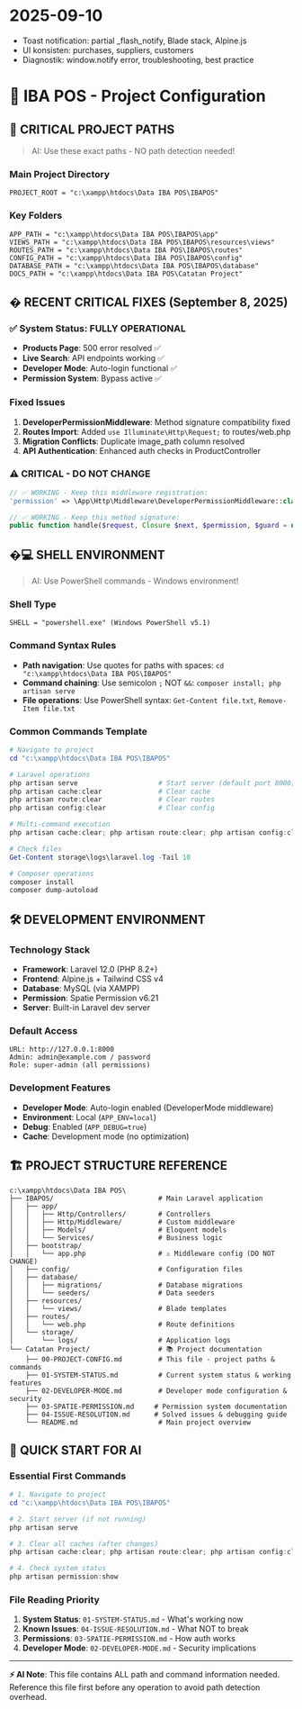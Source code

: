 # 2025-09-10
- Toast notification: partial _flash_notify, Blade stack, Alpine.js
- UI konsisten: purchases, suppliers, customers
- Diagnostik: window.notify error, troubleshooting, best practice
# 🚀 IBA POS - Project Configuration

## 📍 **CRITICAL PROJECT PATHS** 
> AI: Use these exact paths - NO path detection needed!

### Main Project Directory
```
PROJECT_ROOT = "c:\xampp\htdocs\Data IBA POS\IBAPOS"
```

### Key Folders
```
APP_PATH = "c:\xampp\htdocs\Data IBA POS\IBAPOS\app"
VIEWS_PATH = "c:\xampp\htdocs\Data IBA POS\IBAPOS\resources\views"
ROUTES_PATH = "c:\xampp\htdocs\Data IBA POS\IBAPOS\routes"
CONFIG_PATH = "c:\xampp\htdocs\Data IBA POS\IBAPOS\config"
DATABASE_PATH = "c:\xampp\htdocs\Data IBA POS\IBAPOS\database"
DOCS_PATH = "c:\xampp\htdocs\Data IBA POS\Catatan Project"
```

## � **RECENT CRITICAL FIXES** (September 8, 2025)

### ✅ System Status: FULLY OPERATIONAL
- **Products Page**: 500 error resolved ✅
- **Live Search**: API endpoints working ✅
- **Developer Mode**: Auto-login functional ✅
- **Permission System**: Bypass active ✅

### Fixed Issues
1. **DeveloperPermissionMiddleware**: Method signature compatibility fixed
2. **Routes Import**: Added `use Illuminate\Http\Request;` to routes/web.php
3. **Migration Conflicts**: Duplicate image_path column resolved
4. **API Authentication**: Enhanced auth checks in ProductController

### ⚠️ CRITICAL - DO NOT CHANGE
```php
// ✅ WORKING - Keep this middleware registration:
'permission' => \App\Http\Middleware\DeveloperPermissionMiddleware::class,

// ✅ WORKING - Keep this method signature:
public function handle($request, Closure $next, $permission, $guard = null)
```

## �💻 **SHELL ENVIRONMENT**
> AI: Use PowerShell commands - Windows environment!

### Shell Type
```
SHELL = "powershell.exe" (Windows PowerShell v5.1)
```

### Command Syntax Rules
- **Path navigation**: Use quotes for paths with spaces: `cd "c:\xampp\htdocs\Data IBA POS\IBAPOS"`
- **Command chaining**: Use semicolon `;` NOT `&&`: `composer install; php artisan serve`
- **File operations**: Use PowerShell syntax: `Get-Content file.txt`, `Remove-Item file.txt`

### Common Commands Template
```powershell
# Navigate to project
cd "c:\xampp\htdocs\Data IBA POS\IBAPOS"

# Laravel operations
php artisan serve                    # Start server (default port 8000)
php artisan cache:clear              # Clear cache
php artisan route:clear              # Clear routes
php artisan config:clear             # Clear config

# Multi-command execution
php artisan cache:clear; php artisan route:clear; php artisan config:clear

# Check files
Get-Content storage\logs\laravel.log -Tail 10

# Composer operations
composer install
composer dump-autoload
```

## 🛠️ **DEVELOPMENT ENVIRONMENT**

### Technology Stack
- **Framework**: Laravel 12.0 (PHP 8.2+)
- **Frontend**: Alpine.js + Tailwind CSS v4
- **Database**: MySQL (via XAMPP)
- **Permission**: Spatie Permission v6.21
- **Server**: Built-in Laravel dev server

### Default Access
```
URL: http://127.0.0.1:8000
Admin: admin@example.com / password
Role: super-admin (all permissions)
```

### Development Features
- **Developer Mode**: Auto-login enabled (DeveloperMode middleware)
- **Environment**: Local (`APP_ENV=local`)
- **Debug**: Enabled (`APP_DEBUG=true`)
- **Cache**: Development mode (no optimization)

## 🏗️ **PROJECT STRUCTURE REFERENCE**

```
c:\xampp\htdocs\Data IBA POS\
├── IBAPOS/                          # Main Laravel application
│   ├── app/
│   │   ├── Http/Controllers/        # Controllers
│   │   ├── Http/Middleware/         # Custom middleware  
│   │   ├── Models/                  # Eloquent models
│   │   └── Services/                # Business logic
│   ├── bootstrap/
│   │   └── app.php                  # ⚠️ Middleware config (DO NOT CHANGE)
│   ├── config/                      # Configuration files
│   ├── database/
│   │   ├── migrations/              # Database migrations
│   │   └── seeders/                 # Data seeders
│   ├── resources/
│   │   └── views/                   # Blade templates
│   ├── routes/
│   │   └── web.php                  # Route definitions
│   └── storage/
│       └── logs/                    # Application logs
└── Catatan Project/                 # 📚 Project documentation
    ├── 00-PROJECT-CONFIG.md         # This file - project paths & commands
    ├── 01-SYSTEM-STATUS.md          # Current system status & working features
    ├── 02-DEVELOPER-MODE.md         # Developer mode configuration & security
    ├── 03-SPATIE-PERMISSION.md     # Permission system documentation
    ├── 04-ISSUE-RESOLUTION.md      # Solved issues & debugging guide
    └── README.md                    # Main project overview
```

## 🎯 **QUICK START FOR AI**

### Essential First Commands
```powershell
# 1. Navigate to project
cd "c:\xampp\htdocs\Data IBA POS\IBAPOS"

# 2. Start server (if not running)
php artisan serve

# 3. Clear all caches (after changes)
php artisan cache:clear; php artisan route:clear; php artisan config:clear

# 4. Check system status
php artisan permission:show
```

### File Reading Priority
1. **System Status**: `01-SYSTEM-STATUS.md` - What's working now
2. **Known Issues**: `04-ISSUE-RESOLUTION.md` - What NOT to break
3. **Permissions**: `03-SPATIE-PERMISSION.md` - How auth works
4. **Developer Mode**: `02-DEVELOPER-MODE.md` - Security implications

---

**⚡ AI Note**: This file contains ALL path and command information needed. Reference this file first before any operation to avoid path detection overhead.
